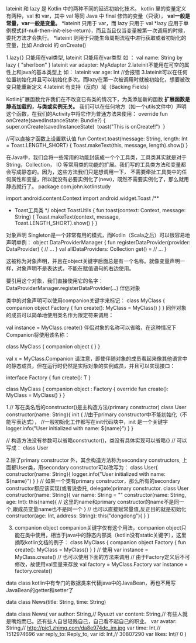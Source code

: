 lateinit 和 lazy 是 Kotlin 中的两种不同的延迟初始化技术。
kotlin 里的变量定义有两种，val 和 var，其中 val 等同 Java 中 final 修饰的变量（只读），
**val一般是常量，var一般是变量。**
*lateinit 只用于 var，而 lazy 只用于 val
*lazy 应用于单例模式(if-null-then-init-else-return)，而且当且仅当变量被第一次调用的时候，委托方法才会执行。
*lateinit 则用于只能生命周期流程中进行获取或者初始化的变量，比如 Android 的 onCreate()

1.lazy{} 只能用在val类型, lateinit 只能用在var类型 如 ：
    val name: String by lazy { "sherlbon" }
    lateinit var adapter: MyAdapter
2.lateinit不能用在可空的属性上和java的基本类型上 如：
    lateinit var age: Int  //会报错
3.lateinit可以在任何位置初始化并且可以初始化多次。而lazy在第一次被调用时就被初始化，想要被改变只能重新定义
4.lateinit 有支持（反向）域（Backing Fields）


Kotlin扩展函数允许我们在不改变已有类的情况下，为类添加新的函数
**扩展函数是静态加载的，与类或实例无关。** 
我们可以在任何地方（如一个utils文件中）声明这个函数，在我们的Activity中将它作为普通方法来使用：
 override fun onCreate(savedInstanceState: Bundle?) { 
     super<BaseActivity>.onCreate(savedInstanceState) 
     toast("This is onCreate!!") 
 }
 
 //可以直接才函数上设置默认值
 fun Context.toast(message: String, length: Int = Toast.LENGTH_SHORT) {
    Toast.makeText(this, message, length).show()
  }
  
 
 在Java中，我们会将一些常用的功能封装成一个个工具类，工具类其实就是对于String，Collection，
 IO 等常用类的功能的扩展。我们写的工具类方法和变量都会写成静态的。因为，这些方法我们只是想调用一下，
 不需要牵扯工具类中的任何属性和变量，所以就没有必要实例化了(new)，既然不需要实例化了，那么就用静态就行了。
package com.john.kotlinstudy
 
import android.content.Context
import android.widget.Toast
/**
 * Toast工具类
 */
object ToastUtils {
  fun toast(context: Context, message: String) {
    Toast.makeText(context, message, Toast.LENGTH_SHORT).show()
  }
}



对象声明
Singleton是一个非常有用的模式，而Kotlin（Scala之后）可以很容易地声明单例：
object DataProviderManager {
    fun registerDataProvider(provider: DataProvider) {
        // ...
    }
    val allDataProviders: Collection<DataProvider>
        get() = // ...
}

这被称为对象声明，并且在object关键字后面总是有一个名称。就像变量声明一样，对象声明不是表达式，不能在赋值语句的右边使用。

要引用这个对象，我们直接使用它的名字：
DataProviderManager.registerDataProvider(...)
伴侣对象

类中的对象声明可以使用companion关键字来标记：
class MyClass {
    companion object Factory {
        fun create(): MyClass = MyClass()
    }
}
同伴对象的成员可以简单地使用类名作为限定符来调用：

val instance = MyClass.create()
伴侣对象的名称可以省略，在这种情况下Companion将使用该名称：

class MyClass {
    companion object {
    }
}

val x = MyClass.Companion
请注意，即使伴随对象的成员看起来像其他语言中的静态成员，但在运行时仍然是实际对象的实例成员，并且可以实现接口：

interface Factory<T> {
    fun create(): T
}


class MyClass {
    companion object : Factory<MyClass> {
        override fun create(): MyClass = MyClass()
    }
}


1.// 写在类名后的constructor()是主构造方法(primary constructor)
class User constructor(name: String){
    init {    //由于primary constructor中不能初始化（不能写表达式），
              //一般初始化工作都写在init代码块中，init 是一个关键字
        logger.info("User initialized with name: ${name}")
    }
}   

// 构造方法没有参数可以省略constructor()，类没有具体实现可以省略{}
// 可以写成：
class User


2.除了primary constructor 外，其余构造方法称为secondary constructors, 
上面都User类，用secondary constructor可以改写为：
class User{
    constructor(name: String){
        logger.info("User initialized with name: ${name}")
    }
}
// 如果一个类有primary constructor，那么所有的secondary constructor都应该实现(或者说委托, delegate)primary constructor.
class User constructor(name: String){
    var name: String = ""
    constructor(name: String, age: Int): this(name){
        // 这里的name和primary constructor的name不是同一个,跟成员变量name也不是同一个
    }
    // 也可以直接赋常量值,反正目的就是初始化
    constructor(age: Int, address: String): this("dongdong"){
    }
}


3. companion object 
companion关键字仅有这个用法，companion object只能在类中使用，相当于java中的静态内部类（kotlin没有static关键字），这里摘取kotlin文档的例子： 
class MyClass {
    companion object Factory {
        fun create(): MyClass = MyClass()
    }
}
// 使用
var instance = MyClass.create()
// 也可以使用下面的方法来调用
// 由于Factory定义后不可修改，故使用val变量来存放
val factory = MyClass.Factory
var instance = factory.create()


data class 
kotlin中有专门的数据类来代替java中的JavaBean，再也不用写JavaBean的getter和setter了

data class News(title: String, time: String)


data class News(
        var author: String,// Ryuuzt
        var content: String,// 有些人就是嘴炮而已。还有些人自甘轻贱自己，自己看不起自己的职业。
        var avatar: String,// http://pic1.zhimg.com/da8e974dc_im.jpg
        var time: Int,// 1512974696
        var reply_to: Reply_to,
        var id: Int,// 30807290
        var likes: Int// 0
)